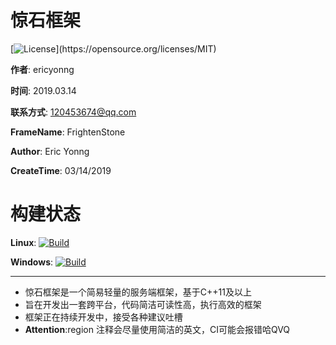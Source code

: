 # 惊石框架

[![License](https://img.shields.io/github/license/ericyonng/FrightenStone.svg?style=popout "https://shields.io/category/license")](https://opensource.org/licenses/MIT) 

**作者**: ericyonng

**时间**: 2019.03.14

**联系方式**: <120453674@qq.com>

**FrameName**: FrightenStone

**Author**: Eric Yonng

**CreateTime**: 03/14/2019

# 构建状态

**Linux**: [![Build](https://travis-ci.com/ericyonng/FrightenStone.svg?branch=master)](http://travis-ci.com)

**Windows**: [![Build](https://ci.appveyor.com/api/projects/status/l9um5wrap00ndvf8?svg=true)](https://ci.appveyor.com)

--------

* 惊石框架是一个简易轻量的服务端框架，基于C++11及以上
* 旨在开发出一套跨平台，代码简洁可读性高，执行高效的框架
* 框架正在持续开发中，接受各种建议吐槽
* **Attention**:region 注释会尽量使用简洁的英文，CI可能会报错哈QVQ

